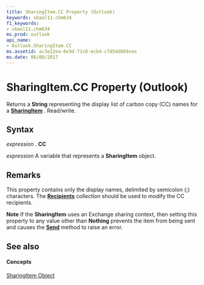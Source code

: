 ```yaml
---
title: SharingItem.CC Property (Outlook)
keywords: vbaol11.chm634
f1_keywords:
- vbaol11.chm634
ms.prod: outlook
api_name:
- Outlook.SharingItem.CC
ms.assetid: ac3e12ea-6e3d-71c8-ecb4-c7d54d669cee
ms.date: 06/08/2017
---
```



# SharingItem.CC Property (Outlook)

Returns a **String** representing the display list of carbon copy (CC) names for a **[SharingItem](sharingitem-object-outlook.md)** . Read/write.


## Syntax

 _expression_ . **CC**

 _expression_ A variable that represents a **SharingItem** object.


## Remarks

This property contains only the display names, delimited by semicolon (;) characters. The **[Recipients](recipients-object-outlook.md)** collection should be used to modify the CC recipients.


 **Note**  If the **SharingItem** uses an Exchange sharing context, then setting this property to any value other than **Nothing** prevents the item from being sent and causes the **[Send](sharingitem-send-method-outlook.md)** method to raise an error.


## See also


#### Concepts


[SharingItem Object](sharingitem-object-outlook.md)

